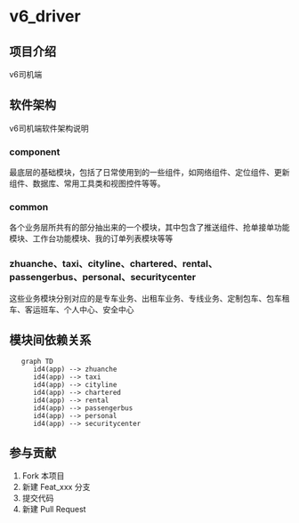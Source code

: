 # v6_driver

## 项目介绍
v6司机端


## 软件架构
v6司机端软件架构说明

### component
最底层的基础模块，包括了日常使用到的一些组件，如网络组件、定位组件、更新组件、数据库、常用工具类和视图控件等等。

### common
各个业务层所共有的部分抽出来的一个模块，其中包含了推送组件、抢单接单功能模块、工作台功能模块、我的订单列表模块等等

### zhuanche、taxi、cityline、chartered、rental、passengerbus、personal、securitycenter
这些业务模块分别对应的是专车业务、出租车业务、专线业务、定制包车、包车租车、客运班车、个人中心、安全中心

## 模块间依赖关系

```mermaid
   graph TD
      id4(app) --> zhuanche
      id4(app) --> taxi
      id4(app) --> cityline
      id4(app) --> chartered
      id4(app) --> rental
      id4(app) --> passengerbus
      id4(app) --> personal
      id4(app) --> securitycenter
```

## 参与贡献
 1. Fork 本项目
 2. 新建 Feat_xxx 分支
 3. 提交代码
 4. 新建 Pull Request
 
 
  
